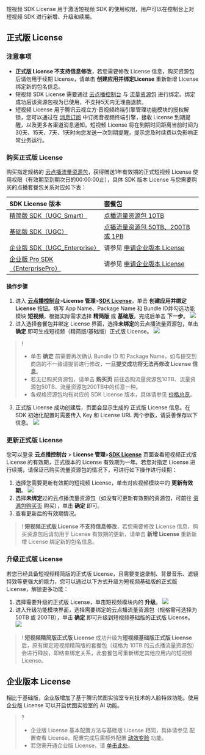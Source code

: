 短视频 SDK License 用于激活短视频 SDK 的使用权限，用户可以在控制台上对短视频 SDK 进行新增、升级和续期。

[](id:formal)
## 正式版 License

### 注意事项
- **正式版 License 不支持信息修改**，若您需要修改 License 信息，购买资源包后请勿用于续期 License，请单击 **创建应用并绑定License** 重新新增 License 绑定新的包名信息。
- 短视频 SDK License 需要通过 [云点播控制台](https://console.cloud.tencent.com/vod/license/video) 与 [流量资源包](https://cloud.tencent.com/document/product/266/14667#flow_page) 进行绑定。绑定成功后该资源包视为已使用，不支持5天内无理由退款。
- 短视频 License 用于腾讯云视立方·音视频终端引擎管理功能模块的授权解锁，您可以通过在 [消息订阅](https://console.cloud.tencent.com/message/subscription) 中订阅音视频终端引擎，接收 License 到期提醒，以及更多各渠道消息通知。短视频 License 将在到期时间距离当前时间为30天、15天、7天、1天时向您发送一次到期提醒，提示您及时续费以免影响正常业务运行。

[](id:creat_formal)

### 购买正式版 License
购买指定规格的 [云点播流量资源包](https://cloud.tencent.com/document/product/584/9368)，获得赠送1年有效期的正式短视频 License 使用权限（有效期至到期次日的00:00:00止），具体 SDK 版本 License 与您需要购买的点播套餐包关系对应如下表：

| SDK License 版本                                             | 套餐包                                                       |
| :----------------------------------------------------------- | :----------------------------------------------------------- |
| [精简版 SDK（UGC_Smart）](https://cloud.tencent.com/document/product/584/9366#sdk) | [点播流量资源包 10TB](https://buy.cloud.tencent.com/vod?t=ugsv&from=console-license-bottom-ugsv) |
| [基础版 SDK（UGC）](https://cloud.tencent.com/document/product/584/9366#sdk) | [点播流量资源包 50TB、200TB 或 1PB](https://buy.cloud.tencent.com/vod?t=ugsv&from=console-license-bottom-ugsv) |
| [企业版 SDK（UGC_Enterprise）](https://cloud.tencent.com/document/product/584/9366#sdk) | 请参见 [申请企业版本 License](#enterpriseli)                 |
| [企业版 Pro SDK（EnterprisePro）](https://cloud.tencent.com/document/product/584/9366#sdk) | 请参见 [申请企业版本 License](#enterpriseli)                 |

#### 操作步骤
1. 进入 **[云点播控制台](https://console.cloud.tencent.com/vod/license/video)**>**License 管理**>**[SDK License](https://console.cloud.tencent.com/vod/license/video)**，单击 **创建应用并绑定License** 按钮。填写 App Name、Package Name 和 Bundle ID并勾选功能模块 **短视频**，根据实际需求选择 **精简版** 或 **基础版**，完成后单击 **下一步**。
![](https://main.qcloudimg.com/raw/d9bb304bb79de0d5cde9db737abd1bd9.png)
2. 进入选择套餐包并绑定 License 界面，选择**未绑定**的云点播流量资源包，单击 **确定** 即可生成短视频（精简版/基础版）正式版 License。
![](https://main.qcloudimg.com/raw/6b0a059af1b106a1e876dc53edabd2b0.png)
>! 
> - 单击 **确定** 前需要再次确认 Bundle ID 和 Package Name，如与提交到商店的不一致请提前进行修改，**一旦提交成功将无法再修改 License 信息**。
> - 若无已购买资源包，请单击 **购买页** 前往选购流量资源包10TB、流量资源包50TB、流量资源包200TB中的任意一种。
> - 各规格资源包均有对应的 SDK License 版本，具体请参见 [价格总览](https://cloud.tencent.com/document/product/584/9368)。
3. 正式版 License 成功创建后，页面会显示生成的 正式版 License 信息。在 SDK 初始化配置时需要传入 Key 和 License URL 两个参数，请妥善保存以下信息。
![](https://main.qcloudimg.com/raw/c46b3a484dbcc8070d9c2d5d728953db.png)


[](id:renew_formal)
### 更新正式版 License
您可以登录 **云点播控制台** > **License 管理**>**[SDK License](https://console.cloud.tencent.com/vod/license/video)** 页面查看短视频正式版 License 的有效期，正式版本的 License 有效期为一年。若您对指定 License 进行续期，请保证已购买流量资源包的情况下，可进行如下操作进行续期：
1. 选择您需要更新有效期的短视频 License，单击对应视频模块中的 **更新有效期**。
![](https://main.qcloudimg.com/raw/a0e9a956644566f69a0b8d5293cdbf8e.png)
2. 选择**未绑定**过的云点播流量资源包（如没有可更新有效期的资源包，可前往 [资源包购买页](https://buy.cloud.tencent.com/vcube?sdk-version=3&function-module=SHORT_VIDEO) 购买），单击 **确定** 即可。
3. 查看更新后的有效期情况。

>! **短视频正式版 License 不支持信息修改**，若您需要修改 License 信息，购买资源包后请勿用于 License 有效期的更新，请单击 **新增 License** 重新新增 License 绑定新的包名信息。

[](id:update_formal)

### 升级正式版 License
若您已经具备短视频精简版的正式版 License，且需要变速录制、背景音乐、滤镜特效等更强大的能力，您可以通过以下方式升级为短视频基础版的正式版 License，解锁更多功能：
1. 选择需要升级的正式版 License，单击短视频模块内的 **升级**。
![](https://main.qcloudimg.com/raw/7b9766f087097b02baf66d3e47385caa.png)
2. 进入升级功能模块界面，选择需要绑定的云点播流量资源包（规格需可选择为 50TB 或 200TB），单击 **确定** 即可升级到短视频基础版的正式版 License。
![](https://main.qcloudimg.com/raw/48aa2580a6ab0e25a20e986b183ab189.png)

>! **短视频精简版正式版 License** 成功升级为**短视频基础版正式版 License** 后，原有绑定短视频精简版的套餐包（规格为 10TB 的云点播流量资源包）会进行释放，即结束绑定关系，此套餐包可重新绑定其他应用内的短视频 License。

[](id:pro)[](id:enterpriseli)

## 企业版本 License

相比于基础版，企业版增加了基于腾讯优图实验室专利技术的人脸特效功能。使用企业版 License 可以开启优图实验室的 AI 功能。

> ? 
> - 企业版 License 基本配置方法与基础版 License 相同，具体请参见 配置查看 License。配置完成后需额外配置 [动效变脸](https://cloud.tencent.com/document/product/584/13509) 功能。
> - 若您需开通企业版 License，请 [单击此处](https://cloud.tencent.com/product/x-magic)。




